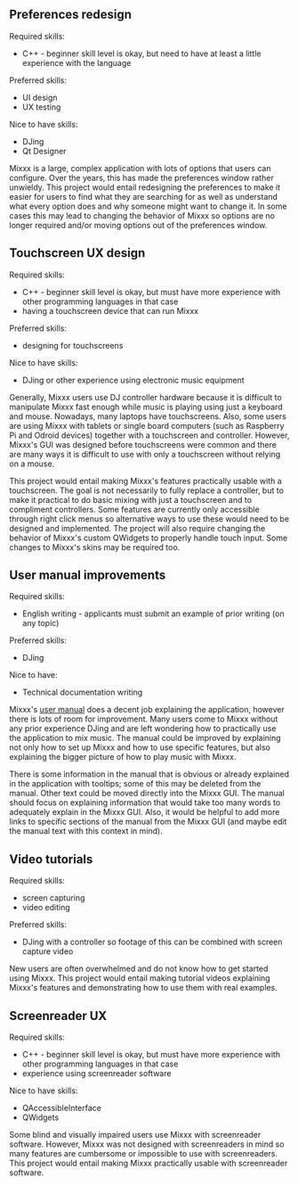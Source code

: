 ## Preferences redesign
Required skills:
  * C++ - beginner skill level is okay, but need to have at least a little experience with the language

Preferred skills:
  * UI design
  * UX testing

Nice to have skills:
  * DJing
  * Qt Designer

Mixxx is a large, complex application with lots of options that users can configure. Over the years, this has made the preferences window rather unwieldy. This project would entail redesigning the preferences to make it easier for users to find what they are searching for as well as understand what every option does and why someone might want to change it. In some cases this may lead to changing the behavior of Mixxx so options are no longer required and/or moving options out of the preferences window.

## Touchscreen UX design
Required skills:
  * C++ - beginner skill level is okay, but must have more experience with other programming languages in that case
  * having a touchscreen device that can run Mixxx

Preferred skills:
  * designing for touchscreens

Nice to have skills:
  * DJing or other experience using electronic music equipment

Generally, Mixxx users use DJ controller hardware because it is difficult to manipulate Mixxx fast enough while music is playing using just a keyboard and mouse. Nowadays, many laptops have touchscreens. Also, some users are using Mixxx with tablets or single board computers (such as Raspberry Pi and Odroid devices) together with a touchscreen and controller. However, Mixxx's GUI was designed before touchscreens were common and there are many ways it is difficult to use with only a touchscreen without relying on a mouse.

This project would entail making Mixxx's features practically usable with a touchscreen. The goal is not necessarily to fully replace a controller, but to make it practical to do basic mixing with just a touchscreen and to compliment controllers. Some features are currently only accessible through right click menus so alternative ways to use these would need to be designed and implemented. The project will also require changing the behavior of Mixxx's custom QWidgets to properly handle touch input. Some changes to Mixxx's skins may be required too.

## User manual improvements
Required skills:
  * English writing - applicants must submit an example of prior writing (on any topic)

Preferred skills:
  * DJing

Nice to have:
  * Technical documentation writing

Mixxx's [user manual](https://manual.mixxx.org/) does a decent job explaining the application, however there is lots of room for improvement. Many users come to Mixxx without any prior experience DJing and are left wondering how to practically use the application to mix music. The manual could be improved by explaining not only how to set up Mixxx and how to use specific features, but also explaining the bigger picture of how to play music with Mixxx.

There is some information in the manual that is obvious or already explained in the application with tooltips; some of this may be deleted from the manual. Other text could be moved directly into the Mixxx GUI. The manual should focus on explaining information that would take too many words to adequately explain in the Mixxx GUI. Also, it would be helpful to add more links to specific sections of the manual from the Mixxx GUI (and maybe edit the manual text with this context in mind).

## Video tutorials
Required skills:
  * screen capturing
  * video editing

Preferred skills:
  * DJing with a controller so footage of this can be combined with screen capture video

New users are often overwhelmed and do not know how to get started using Mixxx. This project would entail making tutorial videos explaining Mixxx's features and demonstrating how to use them with real examples.

## Screenreader UX
Required skills:
  * C++ - beginner skill level is okay, but must have more experience with other programming languages in that case
  * experience using screenreader software

Nice to have skills:
  * QAccessibleInterface
  * QWidgets

Some blind and visually impaired users use Mixxx with screenreader software. However, Mixxx was not designed with screenreaders in mind so many features are cumbersome or impossible to use with screenreaders. This project would entail making Mixxx practically usable with screenreader software.